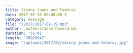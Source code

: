```yaml
---
title: Skinny Jeans and Fedoras
date: 2017-02-19 00:00:00 Z
category: message
file: "/2017/2017-02-19.mp3"
author: _authors/adam-howard.md
duration: '51:41'
length: '76929947'
image: "/uploads/2017/02/skinny-jeans-and-fedoras.jpg"
---
```

